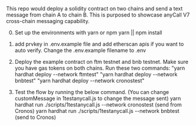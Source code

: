  This repo would deploy a solidity contract on two chains and send a text message from chain A to chain B.
 This is purposed to showcase anyCall V7 cross-chain messaging capability. 
 
0. Set up the environments with yarn or npm
yarn || npm install

 1. add prvkey in .env.example file and add etherscan apis if you want to auto verify. Change the .env.example filename to .env

 2. Deploy the example contract on ftm testnet and bnb testnet. Make sure you have gas tokens on both chains.
 Run these two commands:
"yarn hardhat deploy --network ftmtest"
"yarn hardhat deploy --network bnbtest"
"yarn hardhat deploy --network cronostest"

3. Test the flow by running the below command. (You can change customMessage in 1testanycall.js to change the message sent)
 yarn hardhat run ./scripts/1testanycall.js --network cronostest (send from Cronos)
 yarn hardhat run ./scripts/1testanycall.js --network bnbtest (send to Cronos)